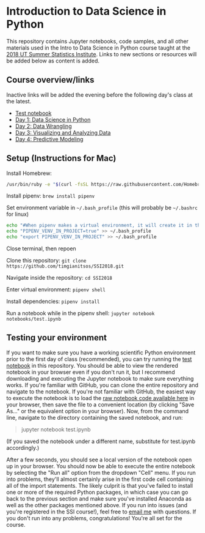 # Introduction to Data Science in Python

This repository contains Jupyter notebooks, code samples, and all other materials used in the Intro to Data Science in Python course taught at the [2018 UT Summer Statistics Institute](https://stat.utexas.edu/training/ssi). Links to new sections or resources will be added below as content is added.

## Course overview/links
Inactive links will be added the evening before the following day's class at the latest.

* [Test notebook](https://github.com/tyarkoni/SSI2018/blob/master/notebooks/test.ipynb)
* [Day 1: Data Science in Python](https://github.com/tyarkoni/SSI2018/blob/master/notebooks/Day%201%20-%20Data%20science%20in%20Python.ipynb)
* [Day 2: Data Wrangling](https://github.com/tyarkoni/SSI2018/blob/master/notebooks/Day%202%20-%20Data%20wrangling.ipynb)
* [Day 3: Visualizing and Analyzing Data](https://github.com/tyarkoni/SSI2018/blob/master/notebooks/Day%203%20-%20Exploring%20and%20analyzing%20data%20in%20Python.ipynb)
* [Day 4: Predictive Modeling](https://github.com/tyarkoni/SSI2018/blob/master/notebooks/Day%204%20-%20Machine%20learning%20in%20scikit-learn.ipynb)

## Setup (Instructions for Mac)
Install Homebrew:
```bash
/usr/bin/ruby -e "$(curl -fsSL https://raw.githubusercontent.com/Homebrew/install/master/install)"
```

Install pipenv: `brew install pipenv`

Set environment variable in `~/.bash_profile` (this will probably be `~/.bashrc` for linux)
```bash
echo "#When pipenv makes a virtual environment, it will create it in the same directory as the project instead of ~/.local/share/virtualenv/" >> ~/.bash_profile
echo "PIPENV_VENV_IN_PROJECT=true" >> ~/.bash_profile
echo "export PIPENV_VENV_IN_PROJECT" >> ~/.bash_profile
```

Close terminal, then repoen

Clone this repository: `git clone https://github.com/timgianitsos/SSI2018.git`

Navigate inside the repository: `cd SSI2018`

Enter virtual environment: `pipenv shell`

Install dependencies: `pipenv install`

Run a notebook while in the pipenv shell: `jupyter notebook notebooks/test.ipynb`

## Testing your environment

If you want to make sure you have a working scientific Python environment prior to the first day of class (recommended), you can try running the [test notebook](https://github.com/tyarkoni/SSI2018/blob/master/notebooks/test.ipynb) in this repository. You should be able to view the rendered notebook in your browser even if you don't run it, but I recommend downloading and executing the Jupyter notebook to make sure everything works. If you're familiar with GitHub, you can clone the entire repository and navigate to the notebook. If you're not familiar with GitHub, the easiest way to execute the notebook is to load the [raw notebook code available here](https://raw.githubusercontent.com/tyarkoni/SSI2018/master/notebooks/test.ipynb) in your browser, then save the file to a convenient location (by clicking "Save As..." or the equivalent option in your browser). Now, from the command line, navigate to the directory containing the saved notebook, and run:

> jupyter notebook test.ipynb

(If you saved the notebook under a different name, substitute for test.ipynb accordingly.)

After a few seconds, you should see a local version of the notebook open up in your browser. You should now be able to execute the entire notebook by selecting the "Run all" option from the dropdown "Cell" menu. If you run into problems, they'll almost certainly arise in the first code cell containing all of the import statements. The likely culprit is that you've failed to install one or more of the required Python packages, in which case you can go back to the previous section and make sure you've installed Anaconda as well as the other packages mentioned above. If you run into issues (and you're registered in the SSI course!), feel free to [email me](mailto:tyarkoni@gmail.com) with questions. If you don't run into any problems, congratulations! You're all set for the course.
